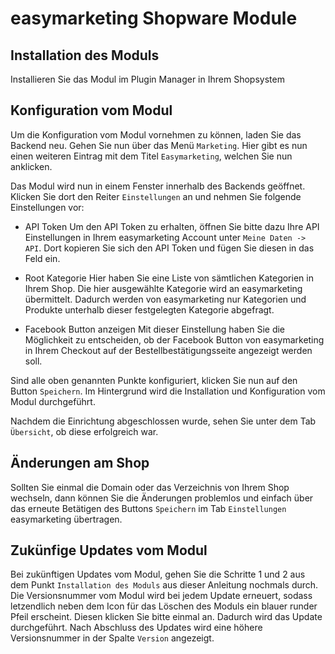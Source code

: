 # easymarketing Shopware Module

## Installation des Moduls

Installieren Sie das Modul im Plugin Manager in Ihrem Shopsystem

## Konfiguration vom Modul
		
Um die Konfiguration vom Modul vornehmen zu können, laden Sie das Backend neu. 
Gehen Sie nun über das Menü `Marketing`.
Hier gibt es nun einen weiteren Eintrag mit dem Titel `Easymarketing`, welchen Sie nun anklicken.

Das Modul wird nun in einem Fenster innerhalb des Backends geöffnet. 
Klicken Sie dort den Reiter `Einstellungen` an und nehmen Sie folgende Einstellungen vor:

* API Token
Um den API Token zu erhalten, öffnen Sie bitte dazu Ihre API Einstellungen in Ihrem easymarketing Account unter `Meine Daten -> API`.
Dort kopieren Sie sich den API Token und fügen Sie diesen in das Feld ein.

* Root Kategorie
Hier haben Sie eine Liste von sämtlichen Kategorien in Ihrem Shop. 
Die hier ausgewählte Kategorie wird an easymarketing übermittelt. 
Dadurch werden von easymarketing nur Kategorien und Produkte unterhalb dieser festgelegten Kategorie abgefragt.

* Facebook Button anzeigen
Mit dieser Einstellung haben Sie die Möglichkeit zu entscheiden, ob der Facebook Button von easymarketing in Ihrem Checkout auf der Bestellbestätigungsseite angezeigt werden soll.

Sind alle oben genannten Punkte konfiguriert, klicken Sie nun auf den Button `Speichern`.
Im Hintergrund wird die Installation und Konfiguration vom Modul durchgeführt.

Nachdem die Einrichtung abgeschlossen wurde, sehen Sie unter dem Tab `Übersicht`, ob diese erfolgreich war.

## Änderungen am Shop
Sollten Sie einmal die Domain oder das Verzeichnis von Ihrem Shop wechseln, dann können Sie die Änderungen problemlos und einfach über das erneute Betätigen des Buttons `Speichern` im Tab `Einstellungen` easymarketing übertragen.

## Zukünfige Updates vom Modul
Bei zukünftigen Updates vom Modul, gehen Sie die Schritte 1 und 2 aus dem Punkt `Installation des Moduls` aus dieser Anleitung nochmals durch.
Die Versionsnummer vom Modul wird bei jedem Update erneuert, sodass letzendlich neben dem Icon für das Löschen des Moduls ein blauer runder Pfeil erscheint.
Diesen klicken Sie bitte einmal an. Dadurch wird das Update durchgeführt.
Nach Abschluss des Updates wird eine höhere Versionsnummer in der Spalte `Version` angezeigt.
